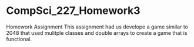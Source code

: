 # CompSci_227_Homework3
Homework Assignment 
This assignment had us develope a game similar to 2048 that used mulitple classes and double arrays to create a game that is functional. 
